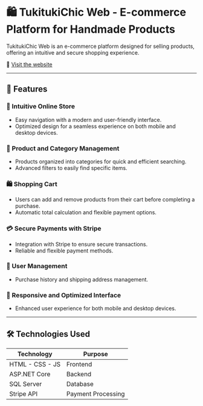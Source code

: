 # 🛍️ TukitukiChic Web - E-commerce Platform for Handmade Products  

TukitukiChic Web is an e-commerce platform designed for selling products, offering an intuitive and secure shopping experience.  

🔗 [Visit the website](https://tukitukichic.com/)  

---  

## 🚀 Features  

### 🛒 Intuitive Online Store  
- Easy navigation with a modern and user-friendly interface.  
- Optimized design for a seamless experience on both mobile and desktop devices.  

### 📂 Product and Category Management  
- Products organized into categories for quick and efficient searching.  
- Advanced filters to easily find specific items.  

### 🛍️ Shopping Cart  
- Users can add and remove products from their cart before completing a purchase.  
- Automatic total calculation and flexible payment options.  

### 💳 Secure Payments with Stripe  
- Integration with Stripe to ensure secure transactions.  
- Reliable and flexible payment methods.  

### 👤 User Management  
- Purchase history and shipping address management.  

### 📱 Responsive and Optimized Interface  
- Enhanced user experience for both mobile and desktop devices.  

---  

## 🛠️ Technologies Used  

| Technology | Purpose |
|------------|---------|
| HTML - CSS - JS | Frontend |
| ASP.NET Core | Backend |
| SQL Server | Database |
| Stripe API | Payment Processing |
